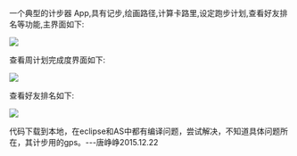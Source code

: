 一个典型的计步器 App,具有记步,绘画路径,计算卡路里,设定跑步计划,查看好友排名等功能,主界面如下:

![](/Files/1.png)

查看周计划完成度界面如下:

![](/Files/2.png)

查看好友排名如下:

![](/Files/3.png)



代码下载到本地，在eclipse和AS中都有编译问题，尝试解决，不知道具体问题所在，其计步用的gps。---唐峥峥2015.12.22
